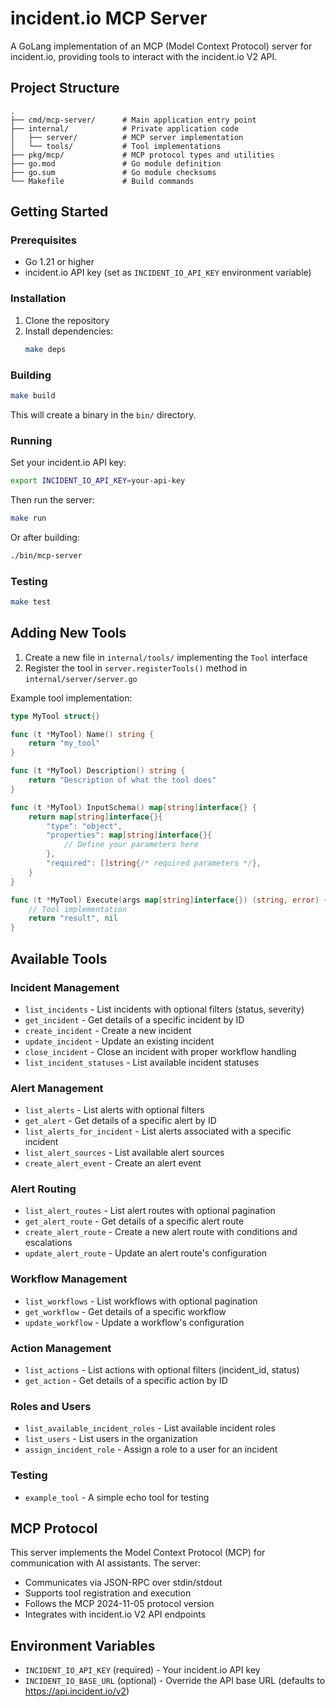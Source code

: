 # incident.io MCP Server

A GoLang implementation of an MCP (Model Context Protocol) server for incident.io, providing tools to interact with the incident.io V2 API.

## Project Structure

```
.
├── cmd/mcp-server/      # Main application entry point
├── internal/            # Private application code
│   ├── server/          # MCP server implementation
│   └── tools/           # Tool implementations
├── pkg/mcp/             # MCP protocol types and utilities
├── go.mod               # Go module definition
├── go.sum               # Go module checksums
└── Makefile             # Build commands
```

## Getting Started

### Prerequisites

- Go 1.21 or higher
- incident.io API key (set as `INCIDENT_IO_API_KEY` environment variable)

### Installation

1. Clone the repository
2. Install dependencies:
   ```bash
   make deps
   ```

### Building

```bash
make build
```

This will create a binary in the `bin/` directory.

### Running

Set your incident.io API key:
```bash
export INCIDENT_IO_API_KEY=your-api-key
```

Then run the server:
```bash
make run
```

Or after building:
```bash
./bin/mcp-server
```

### Testing

```bash
make test
```

## Adding New Tools

1. Create a new file in `internal/tools/` implementing the `Tool` interface
2. Register the tool in `server.registerTools()` method in `internal/server/server.go`

Example tool implementation:
```go
type MyTool struct{}

func (t *MyTool) Name() string {
    return "my_tool"
}

func (t *MyTool) Description() string {
    return "Description of what the tool does"
}

func (t *MyTool) InputSchema() map[string]interface{} {
    return map[string]interface{}{
        "type": "object",
        "properties": map[string]interface{}{
            // Define your parameters here
        },
        "required": []string{/* required parameters */},
    }
}

func (t *MyTool) Execute(args map[string]interface{}) (string, error) {
    // Tool implementation
    return "result", nil
}
```

## Available Tools

### Incident Management
- `list_incidents` - List incidents with optional filters (status, severity)
- `get_incident` - Get details of a specific incident by ID
- `create_incident` - Create a new incident
- `update_incident` - Update an existing incident
- `close_incident` - Close an incident with proper workflow handling
- `list_incident_statuses` - List available incident statuses

### Alert Management
- `list_alerts` - List alerts with optional filters
- `get_alert` - Get details of a specific alert by ID
- `list_alerts_for_incident` - List alerts associated with a specific incident
- `list_alert_sources` - List available alert sources
- `create_alert_event` - Create an alert event

### Alert Routing
- `list_alert_routes` - List alert routes with optional pagination
- `get_alert_route` - Get details of a specific alert route
- `create_alert_route` - Create a new alert route with conditions and escalations
- `update_alert_route` - Update an alert route's configuration

### Workflow Management
- `list_workflows` - List workflows with optional pagination
- `get_workflow` - Get details of a specific workflow
- `update_workflow` - Update a workflow's configuration

### Action Management
- `list_actions` - List actions with optional filters (incident_id, status)
- `get_action` - Get details of a specific action by ID

### Roles and Users
- `list_available_incident_roles` - List available incident roles
- `list_users` - List users in the organization
- `assign_incident_role` - Assign a role to a user for an incident

### Testing
- `example_tool` - A simple echo tool for testing

## MCP Protocol

This server implements the Model Context Protocol (MCP) for communication with AI assistants. The server:
- Communicates via JSON-RPC over stdin/stdout
- Supports tool registration and execution
- Follows the MCP 2024-11-05 protocol version
- Integrates with incident.io V2 API endpoints

## Environment Variables

- `INCIDENT_IO_API_KEY` (required) - Your incident.io API key
- `INCIDENT_IO_BASE_URL` (optional) - Override the API base URL (defaults to https://api.incident.io/v2)